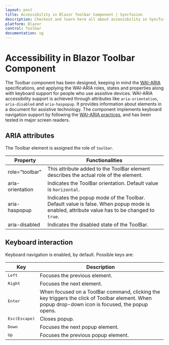 ```yaml
---
layout: post
title: Accessibility in Blazor Toolbar Component | Syncfusion
description: Checkout and learn here all about accessibility in Syncfusion Blazor Toolbar component and much more.
platform: Blazor
control: Toolbar
documentation: ug
---
```


# Accessibility in Blazor Toolbar Component

The Toolbar component has been designed, keeping in mind the [WAI-ARIA](http://www.w3.org/WAI/PF/aria-practices/) specifications, and applying the WAI-ARIA roles, states and properties along with keyboard support for people who use assistive devices. WAI-ARIA accessibility support is achieved through attributes like `aria-orientation`, `aria-disabled` and `aria-haspopup`. It provides information about elements in a document for assistive technology. The component implements keyboard navigation support by following the [WAI-ARIA practices](https://www.w3.org/TR/wai-aria-practices/), and has been tested in major screen readers.

## ARIA attributes

The Toolbar element is assigned the role of `toolbar`.

| **Property** | **Functionalities** |
| --- | --- |
| role="toolbar" | This attribute added to the ToolBar element describes the actual role of the element. |
| aria-orientation | Indicates the ToolBar orientation. Default value is `horizontal`. |
| aria-haspopup | Indicates the popup mode of the Toolbar. Default value is false. When popup mode is enabled, attribute value has to be changed to `true`. |
| aria-disabled | Indicates the disabled state of the ToolBar. |

## Keyboard interaction

Keyboard navigation is enabled, by default. Possible keys are:

| Key | Description |
|-------- | ------|
| <kbd>Left</kbd>    | Focuses the previous element. |
| <kbd>Right</kbd>   | Focuses the next element. |
| <kbd>Enter</kbd> | When focused on a ToolBar command, clicking the key triggers the click of Toolbar element. When popup drop-down icon is focused, the popup opens. |
| <kbd>Esc(Escape)</kbd> | Closes popup. |
| <kbd>Down</kbd> | Focuses the next popup element.  |
| <kbd>Up</kbd> | Focuses the previous popup element. |